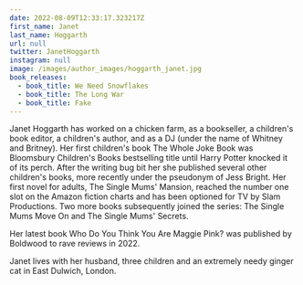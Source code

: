 ```yaml
---
date: 2022-08-09T12:33:17.323217Z
first_name: Janet
last_name: Hoggarth
url: null
twitter: JanetHoggarth
instagram: null
image: /images/author_images/hoggarth_janet.jpg
book_releases:
  - book_title: We Need Snowflakes
  - book_title: The Long War
  - book_title: Fake
---
```

Janet Hoggarth has worked on a chicken farm, as a bookseller, a children's book editor, a children's author, and as a DJ (under the name of Whitney and Britney). Her first children's book The Whole Joke Book was Bloomsbury Children's Books bestselling title until Harry Potter knocked it of its perch. After the writing bug bit her she published several other children's books, more recently under the pseudonym of Jess Bright. Her first novel for adults, The Single Mums' Mansion, reached the number one slot on the Amazon fiction charts and has been optioned for TV by Slam Productions. Two more books subsequently joined the series: The Single Mums Move On and The Single Mums' Secrets. 

Her latest book Who Do You Think You Are Maggie Pink? was published by Boldwood to rave reviews in 2022.          

Janet lives with her husband, three children and an extremely needy ginger cat in East Dulwich, London.